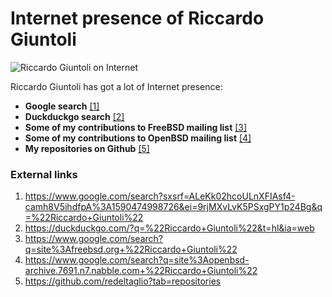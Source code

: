 # Internet presence of Riccardo Giuntoli

![Riccardo Giuntoli on Internet](http://telecomlobby.com/Images/riccardo_giuntoli_internet.webp)

Riccardo Giuntoli has got a lot of Internet presence:

- **Google search** [[1]](https://www.google.com/search?sxsrf=ALeKk02hcoULnXFIAsf4-camh8V5ihdfpA%3A1590474998726&ei=9rjMXvLvK5PSxgPY1p24Bg&q=%22Riccardo+Giuntoli%22)
- **Duckduckgo search** [[2]](https://duckduckgo.com/?q=%22Riccardo+Giuntoli%22&t=hl&ia=web)
- **Some of my contributions to FreeBSD mailing list** [[3]](https://www.google.com/search?q=site%3Afreebsd.org+%22Riccardo+Giuntoli%22)
- **Some of my contributions to OpenBSD mailing list** [[4]](https://www.google.com/search?q=site%3Aopenbsd-archive.7691.n7.nabble.com+%22Riccardo+Giuntoli%22)
- **My repositories on Github** [[5]](https://github.com/redeltaglio?tab=repositories)

### External links

1. https://www.google.com/search?sxsrf=ALeKk02hcoULnXFIAsf4-camh8V5ihdfpA%3A1590474998726&ei=9rjMXvLvK5PSxgPY1p24Bg&q=%22Riccardo+Giuntoli%22
2. https://duckduckgo.com/?q=%22Riccardo+Giuntoli%22&t=hl&ia=web
3. https://www.google.com/search?q=site%3Afreebsd.org+%22Riccardo+Giuntoli%22
4. https://www.google.com/search?q=site%3Aopenbsd-archive.7691.n7.nabble.com+%22Riccardo+Giuntoli%22
5. https://github.com/redeltaglio?tab=repositories